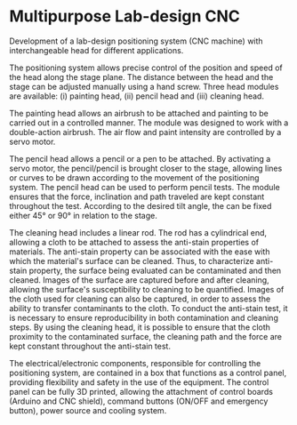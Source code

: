 # Multipurpose Lab-design CNC

Development of a lab-design positioning system (CNC machine) with interchangeable head for different applications.

The positioning system allows precise control of the position and speed of the head along the stage plane. The distance between the head and the stage can be adjusted manually using a hand screw. Three head modules are available: (i) painting head, (ii) pencil head and (iii) cleaning head.

The painting head allows an airbrush to be attached and painting to be carried out in a controlled manner. The module was designed to work with a double-action airbrush. The air flow and paint intensity are controlled by a servo motor.

The pencil head allows a pencil or a pen to be attached. By activating a servo motor, the pencil/pencil is brought closer to the stage, allowing lines or curves to be drawn according to the movement of the positioning system. The pencil head can be used to perform pencil tests. The module ensures that the force, inclination and path traveled are kept constant throughout the test. According to the desired tilt angle, the can be fixed either 45° or 90° in relation to the stage.

The cleaning head includes a linear rod. The rod has a cylindrical end, allowing a cloth to be attached to assess the anti-stain properties of materials. The anti-stain property can be associated with the ease with which the material's surface can be cleaned. Thus, to characterize anti-stain property, the surface being evaluated can be contaminated and then cleaned. Images of the surface are captured before and after cleaning, allowing the surface's susceptibility to cleaning to be quantified. Images of the cloth used for cleaning can also be captured, in order to assess the ability to transfer contaminants to the cloth. To conduct the anti-stain test, it is necessary to ensure reproducibility in both contamination and cleaning steps. By using the cleaning head, it is possible to ensure that the cloth proximity to the contaminated surface, the cleaning path and the force are kept constant throughout the anti-stain test.

The electrical/electronic components, responsible for controlling the positioning system, are contained in a box that functions as a control panel, providing flexibility and safety in the use of the equipment. The control panel can be fully 3D printed, allowing the attachment of control boards (Arduino and CNC shield), command buttons (ON/OFF and emergency button), power source and cooling system.
